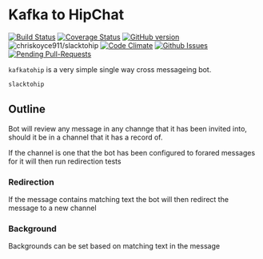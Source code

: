 # Kafka to HipChat

[![Build Status](https://travis-ci.org/chrisjoyce911/slacktohip.svg?branch=master)](https://travis-ci.org/chrisjoyce911/slacktohip)
[![Coverage Status](https://coveralls.io/repos/github/chrisjoyce911/slacktohip/badge.svg?branch=master)](https://coveralls.io/github/chrisjoyce911/slacktohip?branch=master)
[![GitHub version](https://badge.fury.io/gh/chrisjoyce911%2Fslacktohip.svg)](https://badge.fury.io/gh/chrisjoyce911%2Fslacktohip)
![chriskoyce911/slacktohip](https://reposs.herokuapp.com/?path=chrisjoyce911/slacktohip)
[![Code Climate](http://img.shields.io/codeclimate/github/badges/badgerbadgerbadger.svg?style=flat-square)](https://codeclimate.com/github/chrisjoyce911/slacktohip)
[![Github Issues](http://githubbadges.herokuapp.com/chrisjoyce911/slacktohip/issues.svg?style=flat-square)](https://github.com/chrisjoyce911/slacktohip/issues)
[![Pending Pull-Requests](http://githubbadges.herokuapp.com/chrisjoyce911/slacktohip/pulls.svg?style=flat-square)](https://github.com/chrisjoyce911/slacktohip/pulls)

`kafkatohip` is a very simple single way cross messageing bot.

```bash
slacktohip
```

## Outline

Bot will review any message in any channge that it has been invited into, should it be in a channel that it has a record of.

If the channel is one that the bot has been configured to forared messages for it will then run redirection tests

### Redirection

If the message contains matching text the bot will then redirect the message to a new channel

### Background

Backgrounds can be set based on matching text in the message
